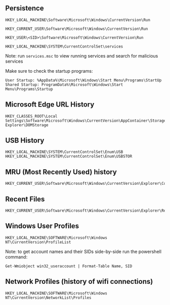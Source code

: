 ## Persistence
```
HKEY_LOCAL_MACHINE\Software\Microsoft\Windows\CurrentVersion\Run
```
```
HKEY_CURRENT_USER\Software\Microsoft\Windows\CurrentVersion\Run
```
```
HKEY_USER\<SID>\Software\Microsoft\Windows\CurrentVersion\Run
```
```
HKEY_LOCAL_MACHINE\SYSTEM\CurrentControlSet\services
```
Note: run `services.msc` to view running services and search for malicious services

Make sure to check the startup programs: 
```
User Startup: %AppData%\Microsoft\Windows\Start Menu\Programs\StartUp
Shared Startup: ProgramData%\Microsoft\Windows\Start Menu\Programs\Startup
```

## Microsoft Edge URL History
```
HKEY_CLASSES_ROOT\Local Settings\Software\Microsoft\Windows\CurrentVersion\AppContainer\Storage\microsoft.microsoftedge_8wekyb3d8bbwe\Children\001\Internet Explorer\DOMStorage
```

## USB History
```
HKEY_LOCAL_MACHINE\SYSTEM\CurrentControlSet\Enum\USB
HKEY_LOCAL_MACHINE\SYSTEM\CurrentControlSet\Enum\USBSTOR
```
## MRU (Most Recently Used) history
```
HKEY_CURRENT_USER\Software\Microsoft\Windows\CurrentVersion\Explorer\ComDlg32\OpenSavePidlMRU
```

## Recent Files
```
HKEY_CURRENT_USER\Software\Microsoft\Windows\CurrentVersion\Explorer\RecentDocs
```

## Windows User Profiles
```
HKEY_LOCAL_MACHINE\SOFTWARE\Microsoft\Windows NT\CurrentVersion\ProfileList
```
Note: to get account names and their SIDs side-by-side run the powershell command:

`Get-Wmiobject win32_useraccount | Format-Table Name, SID`


## Network Profiles (history of wifi connections)
```
HKEY_LOCAL_MACHINE\SOFTWARE\Microsoft\Windows NT\CurrentVersion\NetworkList\Profiles
```
